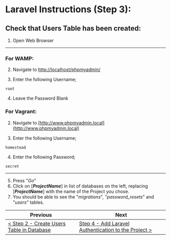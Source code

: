# Laravel Instructions (Step 3):

## Check that Users Table has been created:

1. Open Web Browser

---

### For WAMP:

2. Navigate to [http://localhost/phpmyadmin/](http://localhost/phpmyadmin/)

3. Enter the following Username; 

```
root
```

4. Leave the Password Blank

### For Vagrant:

2. Navigate to [http://www.phpmyadmin.local](http://www.phpmyadmin.local) 

3. Enter the following Username; 

```
homestead
```

4. Enter the following Password;

```
secret
```

---

5. Press &quot;_Go_&quot;
6. Click on [**_ProjectName_**] in list of databases on the left, replacing [**_ProjectName_**] with the name of the Project you chose.
7. You should be able to see the &quot;_migrations_&quot;, &quot;_password\_resets_&quot; and &quot;_users_&quot; tables.

| Previous | Next |
| -------- | ---- |
| [< Step 2 - Create Users Table in Database](laravel-2.md) | [Step 4 - Add Laravel Authentication to the Project >](laravel-4.md) |